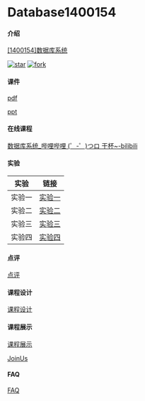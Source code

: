 # Database1400154

#### 介绍

[[1400154]数据库系统](https://gitee.com/lkljty/Database1400154)

[![star](https://gitee.com/lkljty/Database1400154/badge/star.svg?theme=dark)](https://gitee.com/lkljty/Database1400154/stargazers)
[![fork](https://gitee.com/lkljty/Database1400154/badge/fork.svg?theme=dark)](https://gitee.com/lkljty/Database1400154/members)

#### 课件

[pdf](./课件/pdf)

[ppt](./课件/ppt)

#### 在线课程

[数据库系统_哔哩哔哩 (゜-゜)つロ 干杯~-bilibili](https://www.bilibili.com/video/BV1rv4y1Z7ca)

#### 实验

| 实验   | 链接                       |
| ------ | -------------------------- |
| 实验一 | [实验一](./实验/实验一.md) |
| 实验二 | [实验二](./实验/实验二.md) |
| 实验三 | [实验三](./实验/实验三.md) |
| 实验四 | [实验四](./实验/实验四.md) |

#### 点评

[点评](./Review)

#### 课程设计

[课程设计](./课程设计/project.md)

#### 课程展示

[课程展示](./demo)

[JoinUs](https://hzu-db.run.goorm.io)

#### FAQ

[FAQ](./FAQ/FAQ.md)